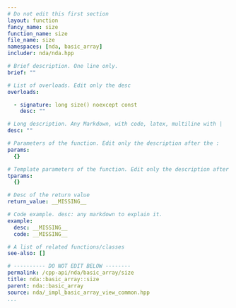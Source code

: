 ```yaml
---
# Do not edit this first section
layout: function
fancy_name: size
function_name: size
file_name: size
namespaces: [nda, basic_array]
includer: nda/nda.hpp

# Brief description. One line only.
brief: ""

# List of overloads. Edit only the desc
overloads:

  - signature: long size() noexcept const
    desc: ""

# Long description. Any Markdown, with code, latex, multiline with |
desc: ""

# Parameters of the function. Edit only the description after the :
params:
  {}

# Template parameters of the function. Edit only the description after the :
tparams:
  {}

# Desc of the return value
return_value: __MISSING__

# Code example. desc: any markdown to explain it.
example:
  desc: __MISSING__
  code: __MISSING__

# A list of related functions/classes
see-also: []

# ---------- DO NOT EDIT BELOW --------
permalink: /cpp-api/nda/basic_array/size
title: nda::basic_array::size
parent: nda::basic_array
source: nda/_impl_basic_array_view_common.hpp
...
```


